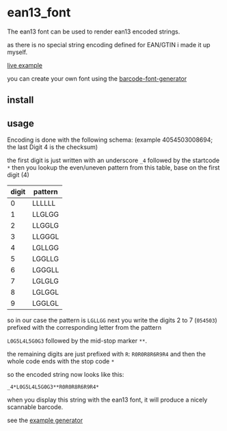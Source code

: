 # ean13_font

The ean13 font can be used to render ean13 encoded strings.

as there is no special string encoding defined for EAN/GTIN i made it up myself.

[live example](https://cdn.rawgit.com/Holger-Will/ean13-font/f64783473ff959cf37bd87e2c263acb40b4aea6b/examples/generator.html)

you can create your own font using the  [barcode-font-generator](https://github.com/Holger-Will/barcode-font-generator)

## install



## usage

Encoding is done with the following schema: (example 4054503008694; the last Digit 4 is the checksum)

the first digit is just written with an underscore `_4` followed by the startcode `*`
then you lookup the even/uneven pattern from this table, base on the first digit (4)

| digit | pattern |
| --- | --- |
| 0 | LLLLLL |
| 1 | LLGLGG |
| 2 | LLGGLG |
| 3 | LLGGGL |
| 4 | LGLLGG |
| 5 | LGGLLG |
| 6 | LGGGLL |
| 7 | LGLGLG |
| 8 | LGLGGL |
| 9 | LGGLGL |

so in our case the pattern is `LGLLGG`
next you write the digits 2 to 7 (`054503`) prefixed with the corresponding letter from the pattern

`L0G5L4L5G0G3` followed by the mid-stop marker `**`.

the remaining digits are just prefixed with `R`: `R0R0R8R6R9R4` and then the whole code ends with the stop code `*`

so the encoded string now looks like this:

    _4*L0G5L4L5G0G3**R0R0R8R6R9R4*

when you display this string with the ean13 font, it will produce a nicely scannable barcode.

see the [example generator](https://cdn.rawgit.com/Holger-Will/ean13-font/f64783473ff959cf37bd87e2c263acb40b4aea6b/examples/generator.html)
